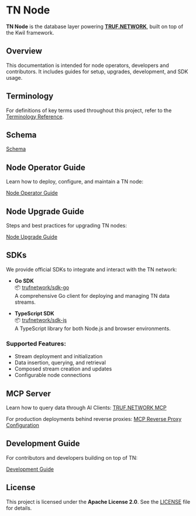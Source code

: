 # TN Node

**TN Node** is the database layer powering **[TRUF.NETWORK](https://truf.network)**, built on top of the Kwil framework.


## Overview

This documentation is intended for node operators, developers and contributors. It includes guides for setup, upgrades, development, and SDK usage.


## Terminology

For definitions of key terms used throughout this project, refer to the [Terminology Reference](./TERMINOLOGY.md).

## Schema

[Schema](./docs/schema.md)


## Node Operator Guide

Learn how to deploy, configure, and maintain a TN node:

[Node Operator Guide](./docs/node-operator-guide.md)


## Node Upgrade Guide

Steps and best practices for upgrading TN nodes:

[Node Upgrade Guide](./docs/node-upgrade-guide.md)


## SDKs

We provide official SDKs to integrate and interact with the TN network:

- **Go SDK**  
  📦 [trufnetwork/sdk-go](https://github.com/trufnetwork/sdk-go)  
  A comprehensive Go client for deploying and managing TN data streams.

- **TypeScript SDK**  
  📦 [trufnetwork/sdk-js](https://github.com/trufnetwork/sdk-js)  
  A TypeScript library for both Node.js and browser environments.

### Supported Features:

- Stream deployment and initialization
- Data insertion, querying, and retrieval
- Composed stream creation and updates
- Configurable node connections

## MCP Server

Learn how to query data through AI Clients: [TRUF.NETWORK MCP](./docs/mcp-server.md)

For production deployments behind reverse proxies: [MCP Reverse Proxy Configuration](./docs/mcp-reverse-proxy.md)

## Development Guide

For contributors and developers building on top of TN:

[Development Guide](./docs/development.md)


## License

This project is licensed under the **Apache License 2.0**. See the [LICENSE](./LICENSE) file for details.
